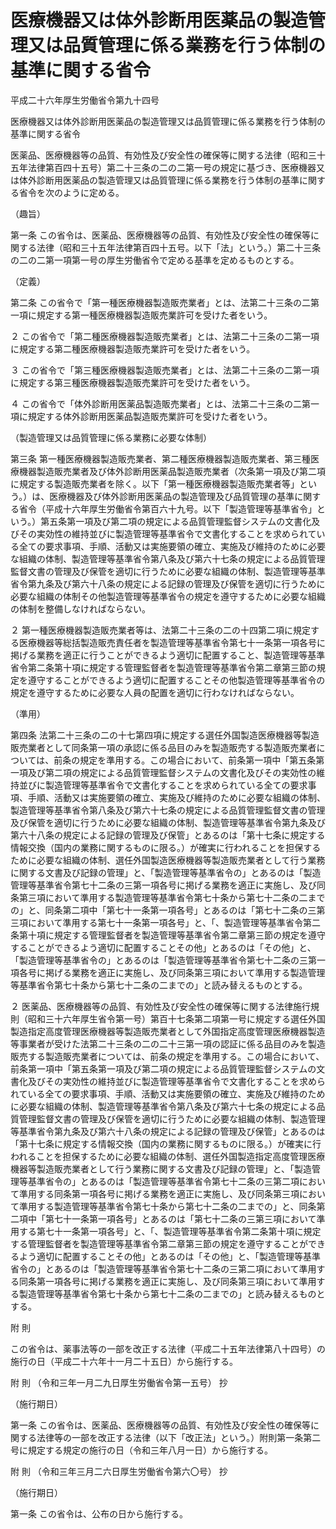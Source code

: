 # 医療機器又は体外診断用医薬品の製造管理又は品質管理に係る業務を行う体制の基準に関する省令

平成二十六年厚生労働省令第九十四号

医療機器又は体外診断用医薬品の製造管理又は品質管理に係る業務を行う体制の基準に関する省令

医薬品、医療機器等の品質、有効性及び安全性の確保等に関する法律（昭和三十五年法律第百四十五号）第二十三条の二の二第一号の規定に基づき、医療機器又は体外診断用医薬品の製造管理又は品質管理に係る業務を行う体制の基準に関する省令を次のように定める。

（趣旨）

第一条 この省令は、医薬品、医療機器等の品質、有効性及び安全性の確保等に関する法律（昭和三十五年法律第百四十五号。以下「法」という。）第二十三条の二の二第一項第一号の厚生労働省令で定める基準を定めるものとする。

（定義）

第二条 この省令で「第一種医療機器製造販売業者」とは、法第二十三条の二第一項に規定する第一種医療機器製造販売業許可を受けた者をいう。

２ この省令で「第二種医療機器製造販売業者」とは、法第二十三条の二第一項に規定する第二種医療機器製造販売業許可を受けた者をいう。

３ この省令で「第三種医療機器製造販売業者」とは、法第二十三条の二第一項に規定する第三種医療機器製造販売業許可を受けた者をいう。

４ この省令で「体外診断用医薬品製造販売業者」とは、法第二十三条の二第一項に規定する体外診断用医薬品製造販売業許可を受けた者をいう。

（製造管理又は品質管理に係る業務に必要な体制）

第三条 第一種医療機器製造販売業者、第二種医療機器製造販売業者、第三種医療機器製造販売業者及び体外診断用医薬品製造販売業者（次条第一項及び第二項に規定する製造販売業者を除く。以下「第一種医療機器製造販売業者等」という。）は、医療機器及び体外診断用医薬品の製造管理及び品質管理の基準に関する省令（平成十六年厚生労働省令第百六十九号。以下「製造管理等基準省令」という。）第五条第一項及び第二項の規定による品質管理監督システムの文書化及びその実効性の維持並びに製造管理等基準省令で文書化することを求められている全ての要求事項、手順、活動又は実施要領の確立、実施及び維持のために必要な組織の体制、製造管理等基準省令第八条及び第六十七条の規定による品質管理監督文書の管理及び保管を適切に行うために必要な組織の体制、製造管理等基準省令第九条及び第六十八条の規定による記録の管理及び保管を適切に行うために必要な組織の体制その他製造管理等基準省令の規定を遵守するために必要な組織の体制を整備しなければならない。

２ 第一種医療機器製造販売業者等は、法第二十三条の二の十四第二項に規定する医療機器等総括製造販売責任者を製造管理等基準省令第七十一条第一項各号に掲げる業務を適正に行うことができるよう適切に配置すること、製造管理等基準省令第二条第十項に規定する管理監督者を製造管理等基準省令第二章第三節の規定を遵守することができるよう適切に配置することその他製造管理等基準省令の規定を遵守するために必要な人員の配置を適切に行わなければならない。

（準用）

第四条 法第二十三条の二の十七第四項に規定する選任外国製造医療機器等製造販売業者として同条第一項の承認に係る品目のみを製造販売する製造販売業者については、前条の規定を準用する。この場合において、前条第一項中「第五条第一項及び第二項の規定による品質管理監督システムの文書化及びその実効性の維持並びに製造管理等基準省令で文書化することを求められている全ての要求事項、手順、活動又は実施要領の確立、実施及び維持のために必要な組織の体制、製造管理等基準省令第八条及び第六十七条の規定による品質管理監督文書の管理及び保管を適切に行うために必要な組織の体制、製造管理等基準省令第九条及び第六十八条の規定による記録の管理及び保管」とあるのは「第十七条に規定する情報交換（国内の業務に関するものに限る。）が確実に行われることを担保するために必要な組織の体制、選任外国製造医療機器等製造販売業者として行う業務に関する文書及び記録の管理」と、「製造管理等基準省令の」とあるのは「製造管理等基準省令第七十二条の三第一項各号に掲げる業務を適正に実施し、及び同条第三項において準用する製造管理等基準省令第七十条から第七十二条の二までの」と、同条第二項中「第七十一条第一項各号」とあるのは「第七十二条の三第三項において準用する第七十一条第一項各号」と、「、製造管理等基準省令第二条第十項に規定する管理監督者を製造管理等基準省令第二章第三節の規定を遵守することができるよう適切に配置することその他」とあるのは「その他」と、「製造管理等基準省令の」とあるのは「製造管理等基準省令第七十二条の三第一項各号に掲げる業務を適正に実施し、及び同条第三項において準用する製造管理等基準省令第七十条から第七十二条の二までの」と読み替えるものとする。

２ 医薬品、医療機器等の品質、有効性及び安全性の確保等に関する法律施行規則（昭和三十六年厚生省令第一号）第百十七条第二項第一号に規定する選任外国製造指定高度管理医療機器等製造販売業者として外国指定高度管理医療機器製造等事業者が受けた法第二十三条の二の二十三第一項の認証に係る品目のみを製造販売する製造販売業者については、前条の規定を準用する。この場合において、前条第一項中「第五条第一項及び第二項の規定による品質管理監督システムの文書化及びその実効性の維持並びに製造管理等基準省令で文書化することを求められている全ての要求事項、手順、活動又は実施要領の確立、実施及び維持のために必要な組織の体制、製造管理等基準省令第八条及び第六十七条の規定による品質管理監督文書の管理及び保管を適切に行うために必要な組織の体制、製造管理等基準省令第九条及び第六十八条の規定による記録の管理及び保管」とあるのは「第十七条に規定する情報交換（国内の業務に関するものに限る。）が確実に行われることを担保するために必要な組織の体制、選任外国製造指定高度管理医療機器等製造販売業者として行う業務に関する文書及び記録の管理」と、「製造管理等基準省令の」とあるのは「製造管理等基準省令第七十二条の三第二項において準用する同条第一項各号に掲げる業務を適正に実施し、及び同条第三項において準用する製造管理等基準省令第七十条から第七十二条の二までの」と、同条第二項中「第七十一条第一項各号」とあるのは「第七十二条の三第三項において準用する第七十一条第一項各号」と、「、製造管理等基準省令第二条第十項に規定する管理監督者を製造管理等基準省令第二章第三節の規定を遵守することができるよう適切に配置することその他」とあるのは「その他」と、「製造管理等基準省令の」とあるのは「製造管理等基準省令第七十二条の三第二項において準用する同条第一項各号に掲げる業務を適正に実施し、及び同条第三項において準用する製造管理等基準省令第七十条から第七十二条の二までの」と読み替えるものとする。

附 則

この省令は、薬事法等の一部を改正する法律（平成二十五年法律第八十四号）の施行の日（平成二十六年十一月二十五日）から施行する。

附 則 （令和三年一月二九日厚生労働省令第一五号） 抄

（施行期日）

第一条 この省令は、医薬品、医療機器等の品質、有効性及び安全性の確保等に関する法律等の一部を改正する法律（以下「改正法」という。）附則第一条第二号に規定する規定の施行の日（令和三年八月一日）から施行する。

附 則 （令和三年三月二六日厚生労働省令第六〇号） 抄

（施行期日）

第一条 この省令は、公布の日から施行する。
